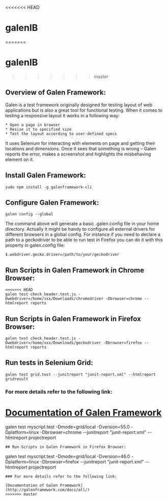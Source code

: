 <<<<<<< HEAD
 # galenIB
=======
# galenIB
>>>>>>> master

## Overview of Galen Framework:

Galen is a test framework originally designed for testing layout of web applications but is also a great tool for functional    testing. When it comes to testing a responsive layout it works in a following way:

    * Open a page in browser
    * Resize it to specified size
    * Test the layout according to user-defined specs

It uses Selenium for interacting with elements on page and getting their locations and dimensions.
Once it sees that something is wrong – Galen reports the error, makes a screenshot and highlights the misbehaving element on it.

## Install Galen Framework:
```
sudo npm install -g galenframework-cli
```
## Configure Galen Framework:
```
galen config --global
```
The command above will generate a basic .galen.config file in your home directory. Actually it might be handy to configure all external drivers for different browsers in a global config. For instance if you need to declare a path to a geckodriver to be able to run test in Firefox you can do it with this property in galen.config file:
```
$.webdriver.gecko.driver=/path/to/your/geckodriver
```
## Run Scripts in Galen Framework in Chrome Browser:
```
<<<<<<< HEAD
galen test check_header.test.js -Dwebdriver=/home/xxx/Downloads/chromedriver -Dbrowser=chrome --htmlreport reports
```
## Run Scripts in Galen Framework in Firefox Browser:
```
galen test check_header.test.js -Dwebdriver=/home/xxx/Downloads/geckodriver -Dbrowser=firefox --htmlreport reports
```
## Run tests in Selenium Grid:
```
galen test grid.test --junitreport "junit-report.xml" --htmlreport gridresult
```
### For more details refer to the following link:

[Documentation of Galen Framework](http://galenframework.com/docs/all/)
=======
galen test myscript.test -Dmode=grid/local -Dversion=55.0 -Dplatform=linux -Dbrowser=chrome --junitreport "junit-report.xml" --htmlreport projectreport
```
## Run Scripts in Galen Framework in Firefox Browser:
```
galen test myscript.test -Dmode=grid/local -Dversion=46.0 -Dplatform=linux -Dbrowser=firefox --junitreport "junit-report.xml" --htmlreport projectreport
```
### For more details refer to the following link:

[Documentation of Galen Framework](http://galenframework.com/docs/all/)
>>>>>>> master
